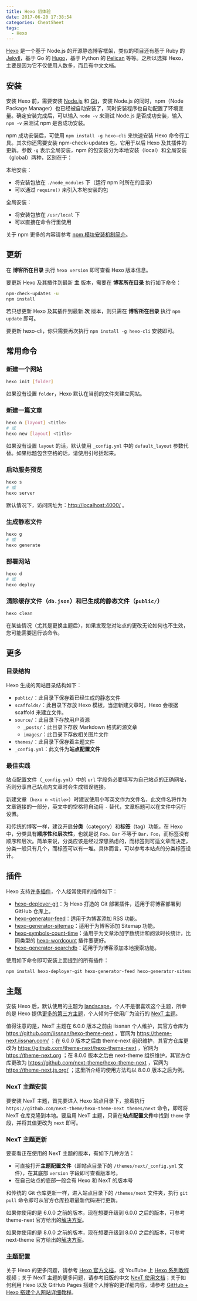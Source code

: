 ```yaml
---
title: Hexo 初体验
date: 2017-06-20 17:38:54
categories: CheatSheet
tags:
  - Hexo
---
```


[Hexo](https://hexo.io/zh-cn/index.html) 是一个基于 Node.js 的开源静态博客框架，类似的项目还有基于 Ruby 的 [Jekyll](https://jekyllrb.com/)，基于 Go 的 [Hugo](https://gohugo.io/)，基于 Python 的 [Pelican](https://blog.getpelican.com/) 等等。之所以选择 Hexo，主要是因为它不仅使用人数多，而且有中文文档。

## 安装

安装 Hexo 前，需要安装 [Node.js](https://nodejs.org/zh-cn/download/) 和 [Git](https://git-scm.com/downloads)，安装 Node.js 的同时，npm（Node Package Manager）也已经被自动安装了，同时安装程序也自动配置了环境变量。确定安装完成后，可以输入 `node -v` 来测试 Node.js 是否成功安装，输入 `npm -v` 来测试 npm 是否成功安装。

npm 成功安装后，可使用 `npm install -g hexo-cli` 来快速安装 Hexo 命令行工具。其次你还需要安装 npm-check-updates 包，它用于以后 Hexo 及其插件的更新。参数 `-g` 表示全局安装，npm 的包安装分为本地安装（local）和全局安装（global）两种，区别在于：

本地安装：

- 将安装包放在 `./node_modules` 下（运行 npm 时所在的目录）
- 可以通过 `require()` 来引入本地安装的包

全局安装：

- 将安装包放在 `/usr/local` 下
- 可以直接在命令行里使用
<!-- more -->

关于 npm 更多的内容请参考 [npm 模块安装机制简介](https://www.ruanyifeng.com/blog/2016/01/npm-install.html)。

## 更新

在 **博客所在目录** 执行 `hexo version` 即可查看 Hexo 版本信息。

要更新 Hexo 及其插件到最新 **主** 版本，需要在 **博客所在目录** 执行如下命令：

```sh
npm-check-updates -u
npm install
```

若只想更新 Hexo 及其插件到最新 **次** 版本，则只需在 **博客所在目录** 执行 `npm update` 即可。

要更新 hexo-cli，你只需要再次执行 `npm install -g hexo-cli` 安装即可。

## 常用命令

### 新建一个网站

```sh
hexo init [folder]
```

如果没有设置 `folder`，Hexo 默认在当前的文件夹建立网站。

### 新建一篇文章

```sh
hexo n [layout] <title>
# 或
hexo new [layout] <title>
```

如果没有设置 `layout` 的话，默认使用 `_config.yml` 中的 `default_layout` 参数代替。如果标题包含空格的话，请使用引号括起来。

### 启动服务预览

```sh
hexo s
# 或
hexo server
```

默认情况下，访问网址为：<http://localhost:4000/> 。

### 生成静态文件

```sh
hexo g
# 或
hexo generate
```

### 部署网站

```sh
hexo d
# 或
hexo deploy
```

### 清除缓存文件（`db.json`）和已生成的静态文件（`public/`）

```sh
hexo clean
```

在某些情况（尤其是更换主题后），如果发现您对站点的更改无论如何也不生效，您可能需要运行该命令。

## 更多

### 目录结构

Hexo 生成的网站目录结构如下：

- `public/`：此目录下保存着已经生成的静态文件
- `scaffolds/`：此目录下存放 Hexo 模板，当您新建文章时，Hexo 会根据 scaffold 来建立文件。
- `source/`：此目录下存放用户资源
  - `_posts/`：此目录下存放 Markdown 格式的源文章
  - `images/`：此目录下存放相关图片文件
- `themes/`：此目录下保存着主题文件
- `_config.yml`：此文件为**站点配置文件**

### 最佳实践

站点配置文件（`_config.yml`）中的 `url` 字段务必要填写为自己站点的正确网址，否则分享自己站点内文章时会生成错误链接。

新建文章（`hexo n <title>`）时建议使用小写英文作为文件名，此文件名将作为文章链接的一部分，英文中的空格将自动用 `-` 替代，文章标题可以在文件中另行设置。

和传统的博客一样，建议开启**分类**（category）和**标签**（tag）功能，在 Hexo 中，分类具有**顺序性**和**层次性**，也就是说 `Foo，Bar` 不等于 `Bar，Foo`，而标签没有顺序和层次。简单来说，分类应该是经过深思熟虑的，而标签则可适文章而决定，分类一般只有几个，而标签可以有一堆。具体而言，可以参考本站点的分类标签设计。

## 插件

Hexo 支持[许多插件](https://hexo.io/plugins/)，个人经常使用的插件如下：

- [hexo-deployer-git](https://github.com/hexojs/hexo-deployer-git)：为 Hexo 打造的 Git 部署插件，适用于将博客部署到 GitHub 仓库上。
- [hexo-generator-feed](https://github.com/hexojs/hexo-generator-feed)：适用于为博客添加 RSS 功能。
- [hexo-generator-sitemap](https://github.com/hexojs/hexo-generator-sitemap)：适用于为博客添加 Sitemap 功能。
- [hexo-symbols-count-time](https://github.com/theme-next/hexo-symbols-count-time)：适用于为文章添加字数统计和阅读时长统计，比同类型的 [hexo-wordcount](https://github.com/willin/hexo-wordcount) 插件要更好。
- [hexo-generator-searchdb](https://github.com/theme-next/hexo-generator-searchdb)：适用于为博客添加本地搜索功能。

使用如下命令即可安装上面提到的所有插件：

```sh
npm install hexo-deployer-git hexo-generator-feed hexo-generator-sitemap hexo-symbols-count-time hexo-generator-searchdb
```

## 主题

安装 Hexo 后，默认使用的主题为 [landscape](https://github.com/hexojs/hexo-theme-landscape)，个人不是很喜欢这个主题，所幸的是 Hexo 提供[更多的第三方主题](https://hexo.io/themes/)，个人倾向于使用广为流行的 [NexT 主题](https://theme-next.js.org/)。

值得注意的是，NexT 主题在 6.0.0 版本之前由 iissnan 个人维护，其官方仓库为 <https://github.com/iissnan/hexo-theme-next> ，官网为 <https://theme-next.iissnan.com/> ；在 6.0.0 版本之后由 theme-next 组织维护，其官方仓库更改为 <https://github.com/theme-next/hexo-theme-next> ，官网为 <https://theme-next.org> ；在 8.0.0 版本之后由 next-theme 组织维护，其官方仓库更改为 <https://github.com/next-theme/hexo-theme-next> ，官网为 <https://theme-next.js.org/> ；这里所介绍的使用方法均以 8.0.0 版本之后为例。

### NexT 主题安装

要安装 NexT 主题，首先要进入 Hexo 站点目录下，接着执行 `https://github.com/next-theme/hexo-theme-next themes/next` 命令，即可将 NexT 仓库克隆到本地。要启用 NexT 主题，只需在**站点配置文件**中找到 `theme` 字段，并将其值更改为 `next` 即可。

### NexT 主题更新

要查看正在使用的 NexT 主题的版本，有如下几种方法：

- 可直接打开**主题配置文件**（即站点目录下的 `/themes/next/_config.yml` 文件），在其底部 `version` 字段即可查看版本号。
- 在自己站点的底部一般会有 Hexo 和 NexT 的版本号

和传统的 Git 仓库更新一样，进入站点目录下的 `/themes/next` 文件夹，执行 `git pull` 命令即可从官方仓库拉取最新代码进行更新。

如果你使用的是 6.0.0 之前的版本，现在想要升级到 6.0.0 之后的版本，可参考 theme-next 官方给出的[解决方案](https://github.com/theme-next/hexo-theme-next/blob/master/docs/zh-CN/UPDATE-FROM-5.1.X.md)。

如果你使用的是 8.0.0 之前的版本，现在想要升级到 8.0.0 之后的版本，可参考 next-theme 官方给出的[解决方案](https://theme-next.js.org/docs/getting-started/upgrade.html#Upgrade)。

### 主题配置

关于 Hexo 的更多问题，请参考 [Hexo 官方文档](https://hexo.io/zh-cn/docs/)，或 YouTube 上 [Hexo 系列教程](https://www.youtube.com/watch?v=B0yVJ46CTR8&list=PLD5dyQmlN6xPqBV0cxO7zAe1C8OmDPqfX)视频；关于 NexT 主题的更多问题，请参考旧版的中文 [NexT 使用文档](https://theme-next.iissnan.com/)；关于如何利用 Hexo 以及 GitHub Pages 搭建个人博客的更详细内容，请参考 [GitHub + Hexo 搭建个人网站详细教程](https://zhuanlan.zhihu.com/p/26625249)。
